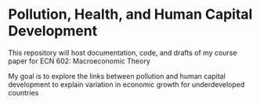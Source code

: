 # Pollution, Health, and Human Capital Development

This repository will host documentation, code, and drafts of my course paper for ECN 602: Macroeconomic Theory

My goal is to explore the links between pollution and human capital development to explain variation in economic growth for underdeveloped countries 
